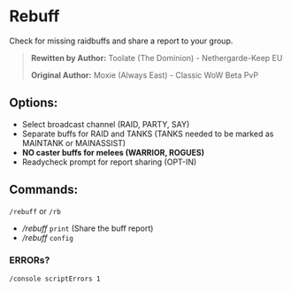 # Rebuff
Check for missing raidbuffs and share a report to your group.

> **Rewitten by Author:** Toolate (The Dominion) - Nethergarde-Keep EU
>
> **Original Author:** Moxie (Always East) - Classic WoW Beta PvP

## Options:
* Select broadcast channel (RAID, PARTY, SAY)
* Separate buffs for RAID and TANKS (TANKS needed to be marked as MAINTANK or MAINASSIST)
* **NO caster buffs for melees (WARRIOR, ROGUES)**
* Readycheck prompt for report sharing (OPT-IN)

## Commands:
`/rebuff` or `/rb`

* */rebuff* `print` (Share the buff report)
* */rebuff* `config`

### ERRORs?
`/console scriptErrors 1`
